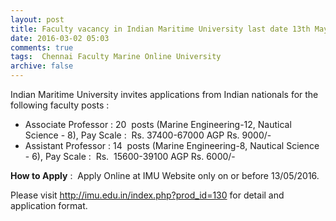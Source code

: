 ```yaml
---
layout: post
title: Faculty vacancy in Indian Maritime University last date 13th May-2016   
date: 2016-03-02 05:03
comments: true
tags:  Chennai Faculty Marine Online University 
archive: false
---
```

Indian Maritime University invites applications from Indian nationals for the following faculty posts :

- Associate Professor : 20  posts (Marine Engineering-12, Nautical Science - 8), Pay Scale :  Rs. 37400-67000 AGP Rs. 9000/-
- Assistant Professor : 14  posts (Marine Engineering-8, Nautical Science - 6), Pay Scale :  Rs.  15600-39100 AGP Rs. 6000/-

**How to Apply** :   Apply Online at IMU Website only on or before 13/05/2016.  

Please visit   <http://imu.edu.in/index.php?prod_id=130>   for detail and application format.     




